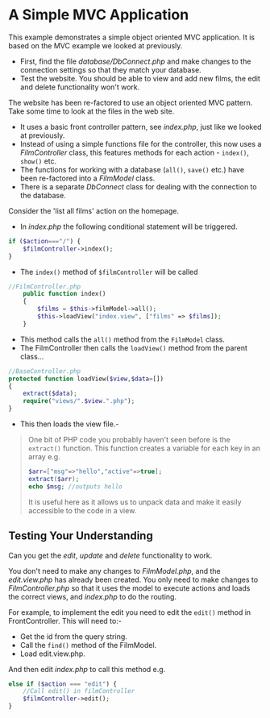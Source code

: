 # A Simple MVC Application

This example demonstrates a simple object oriented MVC application. It is based on the MVC example we looked at previously.

- First, find the file _database/DbConnect.php_ and make changes to the connection settings so that they match your database.
- Test the website. You should be able to view and add new films, the edit and delete functionality won't work.

The website has been re-factored to use an object oriented MVC pattern. Take some time to look at the files in the web site.

- It uses a basic front controller pattern, see _index.php_, just like we looked at previously.
- Instead of using a simple functions file for the controller, this now uses a _FilmController_ class, this features methods for each action - `index()`, `show()` etc.
- The functions for working with a database (`all()`, `save()` etc.) have been re-factored into a _FilmModel_ class.
- There is a separate _DbConnect_ class for dealing with the connection to the database.

Consider the 'list all films' action on the homepage.

- In _index.php_ the following conditional statement will be triggered.

```php
if ($action==="/") {
    $filmController->index();
}
```

- The `index()` method of `$filmController` will be called

```php
//FilmController.php
    public function index()
    {
        $films = $this->filmModel->all();
        $this->loadView("index.view", ["films" => $films]);
    }
```

- This method calls the `all()` method from the `FilmModel` class.
- The FilmController then calls the `loadView()` method from the parent class...

```php
//BaseController.php
protected function loadView($view,$data=[])
{
    extract($data);
    require("views/".$view.".php");
}
```

- This then loads the view file.-

> One bit of PHP code you probably haven't seen before is the `extract()` function. This function creates a variable for each key in an array e.g.
>
> ```php
> $arr=["msg"=>"hello","active"=>true];
> extract($arr);
> echo $msg; //outputs hello
> ```
>
> It is useful here as it allows us to unpack data and make it easily accessible to the code in a view.

## Testing Your Understanding

Can you get the _edit_, _update_ and _delete_ functionality to work.

You don't need to make any changes to _FilmModel.php_, and the _edit.view.php_ has already been created. You only need to make changes to
_FilmController.php_ so that it uses the model to execute actions and loads the correct views, and _index.php_ to do the routing.

For example, to implement the edit you need to edit the `edit()` method in FrontController. This will need to:-

- Get the id from the query string.
- Call the `find()` method of the FilmModel.
- Load edit.view.php.

And then edit _index.php_ to call this method e.g.

```php
else if ($action === "edit") {
    //Call edit() in filmController
    $filmController->edit();
}
```
